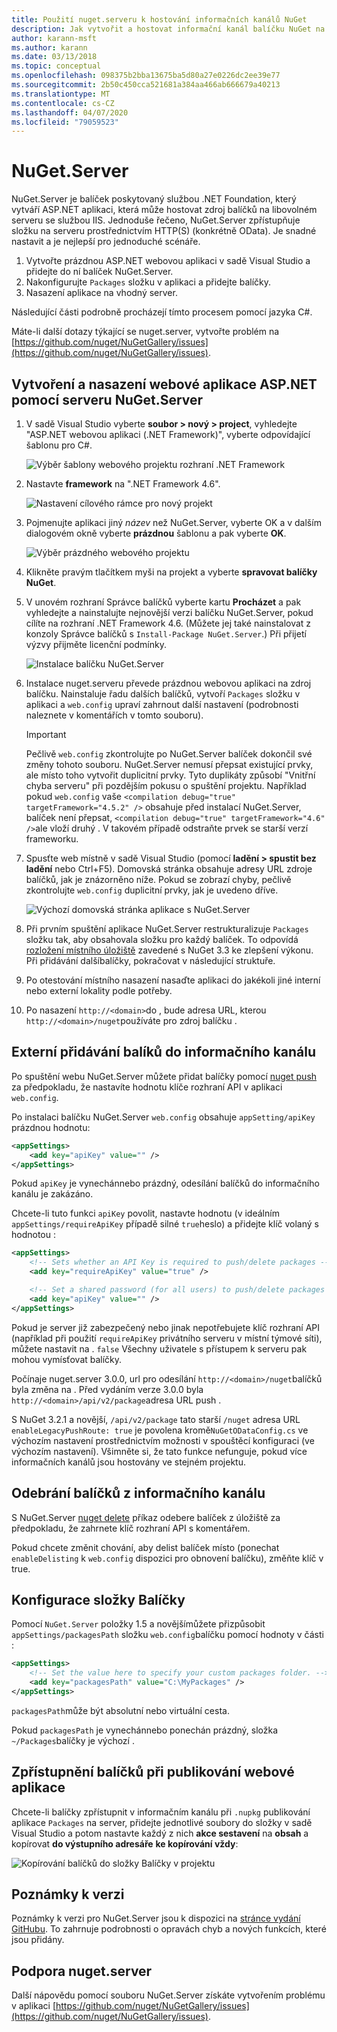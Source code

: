 ```yaml
---
title: Použití nuget.serveru k hostování informačních kanálů NuGet
description: Jak vytvořit a hostovat informační kanál balíčku NuGet na libovolném serveru se spuštěnou službou IIS pomocí souboru NuGet.Server, čímž jsou balíčky zpřístupněny prostřednictvím protokolů HTTP a OData.
author: karann-msft
ms.author: karann
ms.date: 03/13/2018
ms.topic: conceptual
ms.openlocfilehash: 098375b2bba13675ba5d80a27e0226dc2ee39e77
ms.sourcegitcommit: 2b50c450cca521681a384aa466ab666679a40213
ms.translationtype: MT
ms.contentlocale: cs-CZ
ms.lasthandoff: 04/07/2020
ms.locfileid: "79059523"
---
```

# <a name="nugetserver"></a>NuGet.Server

NuGet.Server je balíček poskytovaný službou .NET Foundation, který vytváří ASP.NET aplikaci, která může hostovat zdroj balíčků na libovolném serveru se službou IIS. Jednoduše řečeno, NuGet.Server zpřístupňuje složku na serveru prostřednictvím HTTP(S) (konkrétně OData). Je snadné nastavit a je nejlepší pro jednoduché scénáře.

1. Vytvořte prázdnou ASP.NET webovou aplikaci v sadě Visual Studio a přidejte do ní balíček NuGet.Server.
1. Nakonfigurujte `Packages` složku v aplikaci a přidejte balíčky.
1. Nasazení aplikace na vhodný server.

Následující části podrobně procházejí tímto procesem pomocí jazyka C#.

Máte-li další dotazy týkající se nuget.server, vytvořte problém na [https://github.com/nuget/NuGetGallery/issues](https://github.com/nuget/NuGetGallery/issues).

## <a name="create-and-deploy-an-aspnet-web-application-with-nugetserver"></a>Vytvoření a nasazení webové aplikace ASP.NET pomocí serveru NuGet.Server

1. V sadě Visual Studio vyberte **soubor > nový > project**, vyhledejte "ASP.NET webovou aplikaci (.NET Framework)", vyberte odpovídající šablonu pro C#.

    ![Výběr šablony webového projektu rozhraní .NET Framework](media/Hosting_00-NuGet.Server-ProjectType.png)

1. Nastavte **framework** na ".NET Framework 4.6".

    ![Nastavení cílového rámce pro nový projekt](media/Hosting_01-NuGet.Server-Set4.6.png)

1. Pojmenujte aplikaci jiný *název* než NuGet.Server, vyberte OK a v dalším dialogovém okně vyberte **prázdnou** šablonu a pak vyberte **OK**.

    ![Výběr prázdného webového projektu](media/Hosting_02-NuGet.Server-Empty.png)

1. Klikněte pravým tlačítkem myši na projekt a vyberte **spravovat balíčky NuGet**.

1. V unovém rozhraní Správce balíčků vyberte kartu **Procházet** a pak vyhledejte a nainstalujte nejnovější verzi balíčku NuGet.Server, pokud cílíte na rozhraní .NET Framework 4.6. (Můžete jej také nainstalovat z konzoly Správce balíčků s `Install-Package NuGet.Server`.) Při přijetí výzvy přijměte licenční podmínky.

    ![Instalace balíčku NuGet.Server](media/Hosting_03-NuGet.Server-Package.png)

1. Instalace nuget.serveru převede prázdnou webovou aplikaci na zdroj balíčku. Nainstaluje řadu dalších balíčků, vytvoří `Packages` složku v aplikaci a `web.config` upraví zahrnout další nastavení (podrobnosti naleznete v komentářích v tomto souboru).

    > [!Important]
    > Pečlivě `web.config` zkontrolujte po NuGet.Server balíček dokončil své změny tohoto souboru. NuGet.Server nemusí přepsat existující prvky, ale místo toho vytvořit duplicitní prvky. Tyto duplikáty způsobí "Vnitřní chyba serveru" při pozdějším pokusu o spuštění projektu. Například pokud `web.config` vaše `<compilation debug="true" targetFramework="4.5.2" />` obsahuje před instalací NuGet.Server, balíček není přepsat, `<compilation debug="true" targetFramework="4.6" />`ale vloží druhý . V takovém případě odstraňte prvek se starší verzí frameworku.

1. Spusťte web místně v sadě Visual Studio (pomocí **ladění > spustit bez ladění** nebo Ctrl+F5). Domovská stránka obsahuje adresy URL zdroje balíčků, jak je znázorněno níže. Pokud se zobrazí chyby, pečlivě zkontrolujte `web.config` duplicitní prvky, jak je uvedeno dříve.

    ![Výchozí domovská stránka aplikace s NuGet.Server](media/Hosting_04-NuGet.Server-FeedHomePage.png)

1.  Při prvním spuštění aplikace NuGet.Server restrukturalizuje `Packages` složku tak, aby obsahovala složku pro každý balíček. To odpovídá [rozložení místního úložiště](https://blog.nuget.org/20151118/nuget-3.3.html#folder-based-repository-commands) zavedené s NuGet 3.3 ke zlepšení výkonu. Při přidávání dalšíbalíčky, pokračovat v následující struktuře.

1. Po otestování místního nasazení nasaďte aplikaci do jakékoli jiné interní nebo externí lokality podle potřeby.

1. Po nasazení `http://<domain>`do , bude adresa URL, kterou `http://<domain>/nuget`používáte pro zdroj balíčku .

## <a name="adding-packages-to-the-feed-externally"></a>Externí přidávání balíků do informačního kanálu

Po spuštění webu NuGet.Server můžete přidat balíčky pomocí [nuget push](../reference/cli-reference/cli-ref-push.md) za předpokladu, že nastavíte hodnotu klíče rozhraní API v aplikaci `web.config`.

Po instalaci balíčku NuGet.Server `web.config` obsahuje `appSetting/apiKey` prázdnou hodnotu:

```xml
<appSettings>
    <add key="apiKey" value="" />
</appSettings>
```

Pokud `apiKey` je vynechánnebo prázdný, odesílání balíčků do informačního kanálu je zakázáno.

Chcete-li tuto funkci `apiKey` povolit, nastavte hodnotu (v ideálním `appSettings/requireApiKey` případě silné `true`heslo) a přidejte klíč volaný s hodnotou :

```xml
<appSettings>
    <!-- Sets whether an API Key is required to push/delete packages -->
    <add key="requireApiKey" value="true" />

    <!-- Set a shared password (for all users) to push/delete packages -->
    <add key="apiKey" value="" />
</appSettings>
```

Pokud je server již zabezpečený nebo jinak nepotřebujete klíč rozhraní API (například při použití `requireApiKey` privátního serveru v místní týmové síti), můžete nastavit na . `false` Všechny uživatele s přístupem k serveru pak mohou vymísťovat balíčky.

Počínaje nuget.server 3.0.0, url pro odesílání `http://<domain>/nuget`balíčků byla změna na . Před vydáním verze 3.0.0 byla `http://<domain>/api/v2/package`adresa URL push .

S NuGet 3.2.1 a novější, `/api/v2/package` tato starší `/nuget` adresa URL `enableLegacyPushRoute: true` je povolena kromě`NuGetODataConfig.cs` ve výchozím nastavení prostřednictvím možnosti v spouštěcí konfiguraci (ve výchozím nastavení). Všimněte si, že tato funkce nefunguje, pokud více informačních kanálů jsou hostovány ve stejném projektu.

## <a name="removing-packages-from-the-feed"></a>Odebrání balíčků z informačního kanálu

S NuGet.Server [nuget delete](../reference/cli-reference/cli-ref-delete.md) příkaz odebere balíček z úložiště za předpokladu, že zahrnete klíč rozhraní API s komentářem.

Pokud chcete změnit chování, aby delist balíček místo (ponechat `enableDelisting` k `web.config` dispozici pro obnovení balíčku), změňte klíč v true.

## <a name="configuring-the-packages-folder"></a>Konfigurace složky Balíčky

Pomocí `NuGet.Server` položky 1.5 a novějšímůžete přizpůsobit `appSettings/packagesPath` složku `web.config`balíčku pomocí hodnoty v části :

```xml
<appSettings>
    <!-- Set the value here to specify your custom packages folder. -->
    <add key="packagesPath" value="C:\MyPackages" />
</appSettings>
```

`packagesPath`může být absolutní nebo virtuální cesta.

Pokud `packagesPath` je vynechánnebo ponechán prázdný, složka `~/Packages`balíčky je výchozí .

## <a name="making-packages-available-when-you-publish-the-web-app"></a>Zpřístupnění balíčků při publikování webové aplikace

Chcete-li balíčky zpřístupnit v informačním kanálu při `.nupkg` publikování aplikace `Packages` na server, přidejte jednotlivé soubory do složky v sadě Visual Studio a potom nastavte každý z nich **akce sestavení** na **obsah** a kopírovat **do výstupního adresáře** **ke kopírování vždy**:

![Kopírování balíčků do složky Balíčky v projektu](media/Hosting_05-NuGet.Server-Package-Folder.png)

## <a name="release-notes"></a>Poznámky k verzi

Poznámky k verzi pro NuGet.Server jsou k dispozici na [stránce vydání GitHubu](https://github.com/NuGet/NuGet.Server/releases).
To zahrnuje podrobnosti o opravách chyb a nových funkcích, které jsou přidány.

## <a name="nugetserver-support"></a>Podpora nuget.server

Další nápovědu pomocí souboru NuGet.Server získáte vytvořením problému v aplikaci [https://github.com/nuget/NuGetGallery/issues](https://github.com/nuget/NuGetGallery/issues).
